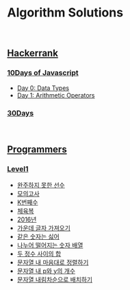 # Algorithm Solutions
<br/>

## [Hackerrank](/Hackerrank)

### [10Days of Javascript](/Hackerrank/10Days%20of%20Javascript)
- [Day 0: Data Types](/Hackerrank/10Days%20of%20Javascript/Day%200:%20Data%20Types.js)
- [Day 1: Arithmetic Operators](/Hackerrank/10Days%20of%20Javascript/Day%201:%20Arithmetic%20Operators.js)

### [30Days](/Hackerrank/30Days)
<br/>

## [Programmers](/Programmers)
### [Level1](/Programmers/Level1)

- [완주하지 못한 선수](/Programmers/Level1/완주하지%20못한%20선수.md)
- [모의고사](/Programmers/Level1/모의고사.md)
- [K번째수](/Programmers/Level1/K번째수.md)
- [체육복](/Programmers/Level1/체육복.md)
- [2016년](/Programmers/Level1/2016년.md)
- [가운데 글자 가져오기](/Programmers/Level1/가운데%20글자%20가져오기.md)
- [같은 숫자는 싫어](/Programmers/Level1/같은%20숫자는%20싫어.md)
- [나누어 떨어지는 숫자 배열](/Programmers/Level1/나누어%20떨어지는%20숫자%20배열.md)
- [두 정수 사이의 합](/Programmers/Level1/두%20정수%20사이의%20합.md)
- [문자열 내 마음대로 정렬하기](/Programmers/Level1/문자열%20내%20마음대로%20정렬하기.md)
- [문자열 내 p와 y의 개수](/Programmers/Level1/문자열%20내%20p와%20y의%20개수.md)
- [문자열 내림차순으로 배치하기](/Programmers/Level1/문자열%20내림차순으로%20배치하기.md)

